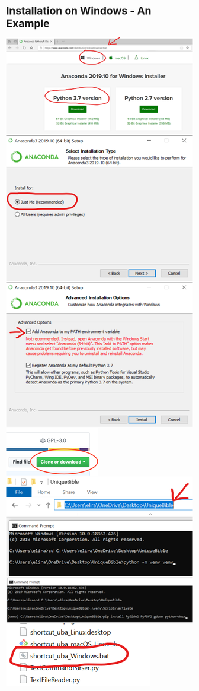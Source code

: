 # Installation on Windows - An Example

<img src="screenshots/download_anaconda.png">

<img src="screenshots/install_just_for_me.png">

<img src="screenshots/add_path.png">

<img src="screenshots/downloadButton.png">

<img src="screenshots/uba_path.png">

<img src="screenshots/command_prompt1.png">

<img src="screenshots/command_prompt3.png">

<img src="screenshots/shortcut.png">

